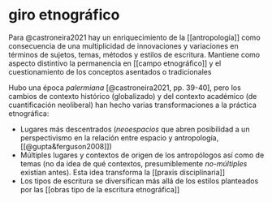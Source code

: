 # giro etnográfico
Para @castroneira2021 hay un enriquecimiento de la [[antropología]] como consecuencia de una multiplicidad de innovaciones y variaciones en términos de sujetos, temas, métodos y estilos de escritura. Mantiene como aspecto distintivo la permanencia en [[campo etnográfico]] y el cuestionamiento de los conceptos asentados o tradicionales

Hubo una época *palermiana* [@castroneira2021, pp. 39-40], pero los cambios de contexto histórico (globalizado) y del contexto académico (de cuantificación neoliberal) han hecho varias transformaciones a la práctica etnográfica:

- Lugares más descentrados (*neoespacios* que abren posibilidad a un perspectivismo en la relación entre espacio y antropología, [[@gupta&ferguson2008]]) 
- Múltiples lugares y contextos de origen de los antropólogos así como de temas (no da idea de qué contextos, presumiblemente *no-múltiples* existían antes). Esta idea transforma la [[praxis disciplinaria]]
- Los tipos de escritura se diversifican más allá de los estilos planteados por las [[obras tipo de la escritura etnográfica]]
